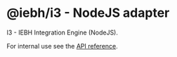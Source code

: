 @iebh/i3 - NodeJS adapter
=========================
I3 - IEBH Integration Engine (NodeJS).

For internal use see the [API reference](API.md).
